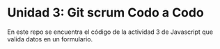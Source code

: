 # Unidad 3: Git scrum Codo a Codo

En este repo se encuentra el código de la actividad 3 de Javascript que valida datos en un formulario.

